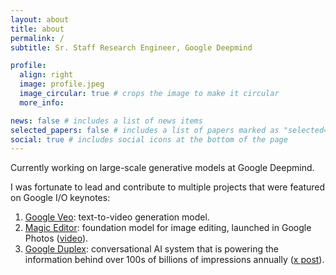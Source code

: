 ```yaml
---
layout: about
title: about
permalink: /
subtitle: Sr. Staff Research Engineer, Google Deepmind

profile:
  align: right
  image: profile.jpeg
  image_circular: true # crops the image to make it circular
  more_info:

news: false # includes a list of news items
selected_papers: false # includes a list of papers marked as "selected={true}"
social: true # includes social icons at the bottom of the page
---
```


Currently working on large-scale generative models at Google Deepmind.

I was fortunate to lead and contribute to multiple projects that were featured on Google I/O keynotes:
1. [Google Veo](https://deepmind.google/technologies/veo/): text-to-video generation model.
2. [Magic Editor](https://blog.google/products/photos/google-photos-magic-editor-pixel-io-2023/): foundation model for image editing, launched in Google Photos ([video](https://youtu.be/cNfINi5CNbY?t=471)).
3. [Google Duplex](https://research.google/blog/google-duplex-an-ai-system-for-accomplishing-real-world-tasks-over-the-phone/): conversational AI system that is powering the information behind over 100s of billions of impressions annually ([x post](https://twitter.com/Google/status/1662228490387705861)).

